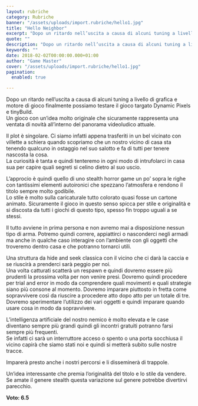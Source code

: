 ```yaml
---
layout: rubriche
category: Rubriche
banner: "/assets/uploads/import.rubriche/hello1.jpg"
title: "Hello Neighbor"
excerpt: "Dopo un ritardo nell’uscita a causa di alcuni tuning a livello di grafica e motore di gioco finalmente possiamo testare il gioco targato Dynamic Pixels e tinyBuild. Un gioco con un’idea molto originale che sicuramente rappresenta una ventata di novità all’interno del panorama videoludico attuale. Il plot è singolare. Ci siamo infatti appena trasferiti in [&hellip"
quote: ""
description: "Dopo un ritardo nell’uscita a causa di alcuni tuning a livello di grafica e motore di gioco finalmente possiamo testare il gioco targato Dynamic Pixels e tinyBuild. Un gioco con un’idea molto originale che sicuramente rappresenta una ventata di novità all’interno del panorama videoludico attuale. Il plot è singolare. Ci siamo infatti appena trasferiti in [&hellip"
keywords: ""
date: 2018-02-02T00:00:00.000+01:00
author: "Game Master"
cover: "/assets/uploads/import.rubriche/hello1.jpg"
pagination:
  enabled: true

---
```


Dopo un ritardo nell’uscita a causa di alcuni tuning a livello di grafica e motore di gioco finalmente possiamo testare il gioco targato Dynamic Pixels e tinyBuild.  
Un gioco con un’idea molto originale che sicuramente rappresenta una ventata di novità all’interno del panorama videoludico attuale.

Il plot è singolare. Ci siamo infatti appena trasferiti in un bel vicinato con villette a schiera quando scopriamo che un nostro vicino di casa sta tenendo qualcuno in ostaggio nel suo salotto e fa di tutti per tenere nascosta la cosa.  
La curiosità è tanta e quindi tenteremo in ogni modo di intrufolarci in casa sua per capire quali segreti si celino dietro al suo uscio.

L’approcio è quindi quello di uno stealth horror game un po’ sopra le righe con tantissimi elementi autoironici che spezzano l’atmosfera e rendono il titolo sempre molto godibile.  
Lo stile è molto sulla caricaturale tutto colorato quasi fosse un cartone animato. Sicuramente il gioco in questo senso spicca per stile e originalità e si discosta da tutti i giochi di questo tipo, spesso fin troppo uguali a se stessi.

Il tutto avviene in prima persona e non avremo mai a disposizione nessun tipo di arma. Potremo quindi correre, appiattirci o nasconderci negli armadi ma anche in qualche caso interagire con l’ambiente con gli oggetti che troveremo dentro casa e che potranno tornarci utili.

Una struttura da hide and seek classica con il vicino che ci darà la caccia e se riuscirà a prenderci sarà peggio per noi.  
Una volta catturati scatterà un respawn e quindi dovremo essere più prudenti la prossima volta per non venire presi. Dovremo quindi procedere per trial and error in modo da comprendere quali movimenti e quali strategie siano più consone al momento. Dovremo imparare piuttosto in fretta come sopravvivere così da riuscire a procedere atto dopo atto per un totale di tre.  
Dovremo sperimentare l’utilizzo dei vari oggetti e quindi imparare quando usare cosa in modo da sopravvivere.

L’intelligenza artificiale del nostro nemico è molto elevata e le case diventano sempre più grandi quindi gli incontri gratuiti potranno farsi sempre più frequenti.  
Se infatti ci sarà un interruttore acceso o spento o una porta socchiusa il vicino capirà che siamo stati noi e quindi si metterà subito sulle nostre tracce.

Imparerà presto anche i nostri percorsi e li disseminerà di trappole.

Un’idea interessante che premia l’originalità del titolo e lo stile da vendere. Se amate il genere stealth questa variazione sul genere potrebbe divertirvi parecchio.

**Voto: 6.5**